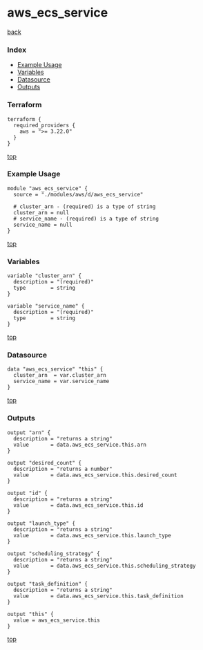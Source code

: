 # aws_ecs_service
[back](../aws.md)
### Index
- [Example Usage](#example-usage)
- [Variables](#variables)
- [Datasource](#datasource)
- [Outputs](#outputs)
### Terraform
```hcl
terraform {
  required_providers {
    aws = ">= 3.22.0"
  }
}
```
[top](#index)
### Example Usage
```hcl
module "aws_ecs_service" {
  source = "./modules/aws/d/aws_ecs_service"

  # cluster_arn - (required) is a type of string
  cluster_arn = null
  # service_name - (required) is a type of string
  service_name = null
}
```
[top](#index)
### Variables
```hcl
variable "cluster_arn" {
  description = "(required)"
  type        = string
}

variable "service_name" {
  description = "(required)"
  type        = string
}
```
[top](#index)

### Datasource
```hcl
data "aws_ecs_service" "this" {
  cluster_arn  = var.cluster_arn
  service_name = var.service_name
}
```
[top](#index)
### Outputs
```hcl
output "arn" {
  description = "returns a string"
  value       = data.aws_ecs_service.this.arn
}

output "desired_count" {
  description = "returns a number"
  value       = data.aws_ecs_service.this.desired_count
}

output "id" {
  description = "returns a string"
  value       = data.aws_ecs_service.this.id
}

output "launch_type" {
  description = "returns a string"
  value       = data.aws_ecs_service.this.launch_type
}

output "scheduling_strategy" {
  description = "returns a string"
  value       = data.aws_ecs_service.this.scheduling_strategy
}

output "task_definition" {
  description = "returns a string"
  value       = data.aws_ecs_service.this.task_definition
}

output "this" {
  value = aws_ecs_service.this
}
```
[top](#index)
